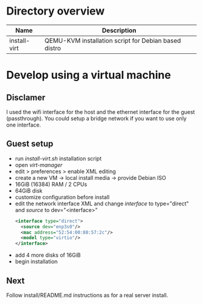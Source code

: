 # Directory overview

| Name         | Description                                          |
|--------------|------------------------------------------------------|
| install-virt | QEMU-KVM installation script for Debian based distro |

# Develop using a virtual machine

## Disclamer

I used the wifi interface for the host and the ethernet interface for the guest (passthrough).
You could setup a bridge network if you want to use only one interface.

## Guest setup

- run _install-virt.sh_ installation script
- open _virt-manager_
- edit > preferences > enable XML editing
- create a new VM -> local install media -> provide Debian ISO
- 16GiB (16384) RAM / 2 CPUs
- 64GiB disk
- customize configuration before install
- edit the network interface XML and change _interface_ to type="direct" and _source_ to dev="\<interface\>"
  ```XML
  <interface type="direct">
    <source dev="enp3s0"/>
    <mac address="52:54:00:88:57:2c"/>
    <model type="virtio"/>
  </interface>
  ```
- add 4 more disks of 16GiB
- begin installation


## Next

Follow install/README.md instructions as for a real server install.
